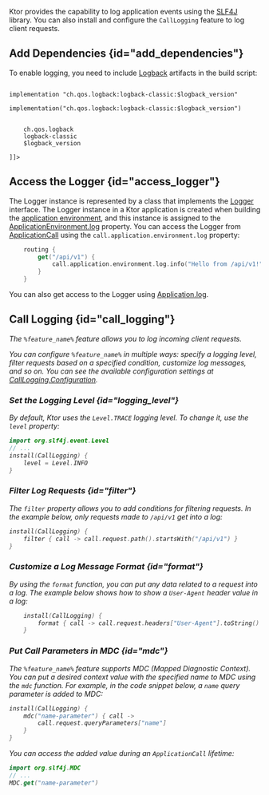 [//]: # (title: Logging)

Ktor provides the capability to log application events using the [SLF4J](http://www.slf4j.org/) library. You can also install and configure the `CallLogging` feature to log client requests.

## Add Dependencies {id="add_dependencies"}
To enable logging, you need to include [Logback](https://logback.qos.ch/) artifacts in the build script:

<tabs>
<tab title="Gradle (Groovy)">
<code style="block" lang="Groovy" title="Sample">
implementation "ch.qos.logback:logback-classic:$logback_version"
</code>
</tab>
<tab title="Gradle (Kotlin)">
<code style="block" lang="Kotlin" title="Sample">
implementation("ch.qos.logback:logback-classic:$logback_version")
</code>
</tab>
<tab title="Maven">
<code style="block" lang="XML" title="Sample">
<![CDATA[
<dependency>
    <groupId>ch.qos.logback</groupId>
    <artifactId>logback-classic</artifactId>
    <version>$logback_version</version>
</dependency>
]]>
</code>
</tab>
</tabs>


## Access the Logger {id="access_logger"}
The Logger instance is represented by a class that implements the [Logger](http://www.slf4j.org/api/org/slf4j/Logger.html) interface. The Logger instance in a Ktor application is created when building the [application environment](Configurations.md), and this instance is assigned to the [ApplicationEnvironment.log](https://api.ktor.io/%ktor_version%/io.ktor.application/-application-environment/log.html) property. You can access the Logger from [ApplicationCall](https://api.ktor.io/%ktor_version%/io.ktor.application/-application-call/index.html) using the `call.application.environment.log` property:
```kotlin
    routing {
        get("/api/v1") {
            call.application.environment.log.info("Hello from /api/v1!")
        }
    }
```

You can also get access to the Logger using [Application.log](https://api.ktor.io/%ktor_version%/io.ktor.application/log.html).



## Call Logging {id="call_logging"}
<var name="feature_name" value="CallLogging"/>

The `%feature_name%` feature allows you to log incoming client requests.
<include src="lib.md" include-id="install_feature"/>

You can configure `%feature_name%` in multiple ways: specify a logging level, filter requests based on a specified condition, customize log messages, and so on. You can see the available configuration settings at [CallLogging.Configuration](https://api.ktor.io/%ktor_version%/io.ktor.features/-call-logging/-configuration/index.html).

### Set the Logging Level {id="logging_level"}
By default, Ktor uses the `Level.TRACE` logging level. To change it, use the `level` property:
```kotlin
import org.slf4j.event.Level
// ...
install(CallLogging) {
    level = Level.INFO
}
```

### Filter Log Requests {id="filter"}
The `filter` property allows you to add conditions for filtering requests. In the example below, only requests made to `/api/v1` get into a log:
```kotlin
install(CallLogging) {
    filter { call -> call.request.path().startsWith("/api/v1") }
}
```

### Customize a Log Message Format {id="format"}
By using the `format` function, you can put any data related to a request into a log. The example below shows how to show a `User-Agent` header value in a log:

```kotlin
    install(CallLogging) {
        format { call -> call.request.headers["User-Agent"].toString() }
    }
```


### Put Call Parameters in MDC {id="mdc"}
The `%feature_name%` feature supports MDC (Mapped Diagnostic Context). You can put a desired context value with the specified name to MDC using the `mdc` function. For example, in the code snippet below, a `name` query parameter is added to MDC:

```kotlin
install(CallLogging) {
    mdc("name-parameter") { call ->
        call.request.queryParameters["name"]
    }
}
```
You can access the added value during an `ApplicationCall` lifetime:
```kotlin
import org.slf4j.MDC
// ...
MDC.get("name-parameter")
```
